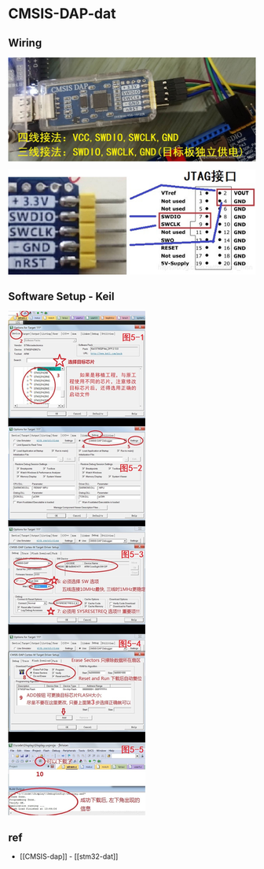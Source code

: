 
# CMSIS-DAP-dat


## Wiring 

![](2023-10-08-16-25-39.png)

![](2023-10-08-16-25-49.png)

## Software Setup - Keil 

![](2023-10-08-16-27-02.png)


## ref 

- [[CMSIS-dap]] - [[stm32-dat]]